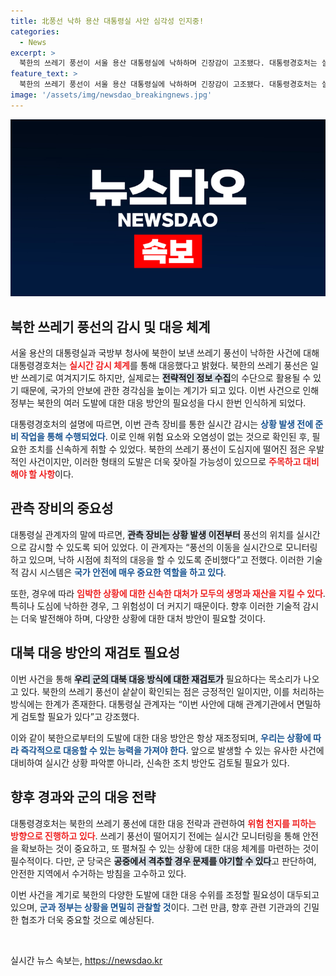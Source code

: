 ```yaml
---
title: 北풍선 낙하 용산 대통령실 사안 심각성 인지중!
categories:
  - News
excerpt: >
  북한의 쓰레기 풍선이 서울 용산 대통령실에 낙하하며 긴장감이 고조됐다. 대통령경호처는 실시간 감시 체계를 통해 사전 대응하며 안전 조치를 취했다고 밝혔는데, 이에 따라 군 대응 수위에 변화가 있을지 주목된다.
feature_text: >
  북한의 쓰레기 풍선이 서울 용산 대통령실에 낙하하며 긴장감이 고조됐다. 대통령경호처는 실시간 감시 체계를 통해 사전 대응하며 안전 조치를 취했다고 밝혔는데, 이에 따라 군 대응 수위에 변화가 있을지 주목된다.
image: '/assets/img/newsdao_breakingnews.jpg'
---
```


<p><img src="/assets/img/newsdao_breakingnews.jpg" alt="firstkoreanews 속보" /></p>

<h2 data-ke-size="size26">북한 쓰레기 풍선의 감시 및 대응 체계</h2>

<p data-ke-size="size16">서울 용산의 대통령실과 국방부 청사에 북한이 보낸 쓰레기 풍선이 낙하한 사건에 대해 대통령경호처는 <b><span style="color: #ee2323;">실시간 감시 체계</span></b>를 통해 대응했다고 밝혔다. 북한의 쓰레기 풍선은 일반 쓰레기로 여겨지기도 하지만, 실제로는 <b><span style="background-color: #21538527;">전략적인 정보 수집</span></b>의 수단으로 활용될 수 있기 때문에, 국가의 안보에 관한 경각심을 높이는 계기가 되고 있다. 이번 사건으로 인해 정부는 북한의 여러 도발에 대한 대응 방안의 필요성을 다시 한번 인식하게 되었다.</p>

<p data-ke-size="size16">대통령경호처의 설명에 따르면, 이번 관측 장비를 통한 실시간 감시는 <b><span style="color: #1a5490;">상황 발생 전에 준비 작업을 통해 수행되었다</span></b>. 이로 인해 위험 요소와 오염성이 없는 것으로 확인된 후, 필요한 조치를 신속하게 취할 수 있었다. 북한의 쓰레기 풍선이 도심지에 떨어진 점은 우발적인 사건이지만, 이러한 형태의 도발은 더욱 잦아질 가능성이 있으므로 <b><span style="color: #ee2323;">주목하고 대비해야 할 사항</span></b>이다.</p>

<h2 data-ke-size="size26">관측 장비의 중요성</h2>

<p data-ke-size="size16">대통령실 관계자의 말에 따르면, <b><span style="background-color: #21538527;">관측 장비는 상황 발생 이전부터</span></b> 풍선의 위치를 실시간으로 감시할 수 있도록 되어 있었다. 이 관계자는 “풍선의 이동을 실시간으로 모니터링하고 있으며, 낙하 시점에 최적의 대응을 할 수 있도록 준비했다”고 전했다. 이러한 기술적 감시 시스템은 <b><span style="color: #1a5490;">국가 안전에 매우 중요한 역할을 하고 있다</span></b>.</p>

<p data-ke-size="size16">또한, 경우에 따라 <b><span style="color: #ee2323;">임박한 상황에 대한 신속한 대처가 모두의 생명과 재산을 지킬 수 있다</span></b>. 특히나 도심에 낙하한 경우, 그 위험성이 더 커지기 때문이다. 향후 이러한 기술적 감시는 더욱 발전해야 하며, 다양한 상황에 대한 대처 방안이 필요할 것이다.</p>

<h2 data-ke-size="size26">대북 대응 방안의 재검토 필요성</h2>

<p data-ke-size="size16">이번 사건을 통해 <b><span style="background-color: #21538527;">우리 군의 대북 대응 방식에 대한 재검토가</span></b> 필요하다는 목소리가 나오고 있다. 북한의 쓰레기 풍선이 샅샅이 확인되는 점은 긍정적인 일이지만, 이를 처리하는 방식에는 한계가 존재한다. 대통령실 관계자는 “이번 사안에 대해 관계기관에서 면밀하게 검토할 필요가 있다”고 강조했다.</p>

<p data-ke-size="size16">이와 같이 북한으로부터의 도발에 대한 대응 방안은 항상 재조정되며, <b><span style="color: #1a5490;">우리는 상황에 따라 즉각적으로 대응할 수 있는 능력을 가져야 한다</span></b>. 앞으로 발생할 수 있는 유사한 사건에 대비하여 실시간 상황 파악뿐 아니라, 신속한 조치 방안도 검토될 필요가 있다.</p>

<h2 data-ke-size="size26">향후 경과와 군의 대응 전략</h2>

<p data-ke-size="size16">대통령경호처는 북한의 쓰레기 풍선에 대한 대응 전략과 관련하여 <b><span style="color: #ee2323;">위험 천지를 피하는 방향으로 진행하고 있다</span></b>. 쓰레기 풍선이 떨어지기 전에는 실시간 모니터링을 통해 안전을 확보하는 것이 중요하고, 또 펼쳐질 수 있는 상황에 대한 대응 체계를 마련하는 것이 필수적이다. 다만, 군 당국은 <b><span style="background-color: #21538527;">공중에서 격추할 경우 문제를 야기할 수 있다</span></b>고 판단하여, 안전한 지역에서 수거하는 방침을 고수하고 있다.</p>

<p data-ke-size="size16">이번 사건을 계기로 북한의 다양한 도발에 대한 대응 수위를 조정할 필요성이 대두되고 있으며, <b><span style="color: #1a5490;">군과 정부는 상황을 면밀히 관찰할 것</span></b>이다. 그런 만큼, 향후 관련 기관과의 긴밀한 협조가 더욱 중요할 것으로 예상된다.</p>

<p data-ke-size="size16">&nbsp;</p>
실시간 뉴스 속보는, <a href="https://newsdao.kr" rel="dofollow">https://newsdao.kr</a>


